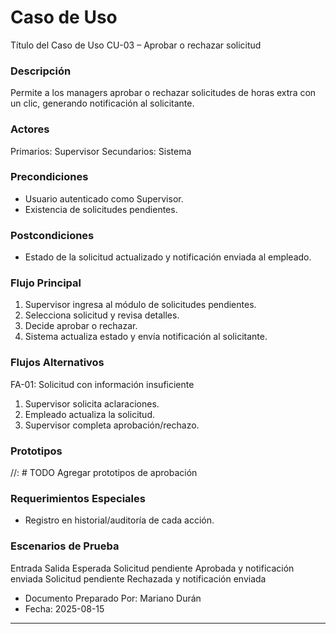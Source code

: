 # Caso de Uso

Título del Caso de Uso
CU-03 – Aprobar o rechazar solicitud

### Descripción

Permite a los managers aprobar o rechazar solicitudes de horas extra con un clic, generando notificación al solicitante.

### Actores

Primarios: Supervisor
Secundarios: Sistema

### Precondiciones

- Usuario autenticado como Supervisor.
- Existencia de solicitudes pendientes.

### Postcondiciones

- Estado de la solicitud actualizado y notificación enviada al empleado.

### Flujo Principal

1. Supervisor ingresa al módulo de solicitudes pendientes.
2. Selecciona solicitud y revisa detalles.
3. Decide aprobar o rechazar.
4. Sistema actualiza estado y envía notificación al solicitante.

### Flujos Alternativos

FA-01: Solicitud con información insuficiente

1. Supervisor solicita aclaraciones.
2. Empleado actualiza la solicitud.
3. Supervisor completa aprobación/rechazo.

### Prototipos

//: # TODO Agregar prototipos de aprobación

### Requerimientos Especiales

- Registro en historial/auditoría de cada acción.

### Escenarios de Prueba

Entrada Salida Esperada
Solicitud pendiente Aprobada y notificación enviada
Solicitud pendiente Rechazada y notificación enviada

- Documento Preparado Por: Mariano Durán
- Fecha: 2025-08-15

---
